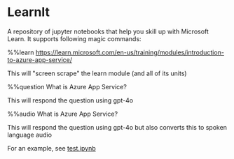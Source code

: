 # LearnIt

A repository of jupyter notebooks that help you skill up with Microsoft Learn. It supports following magic commands:

%%learn 
https://learn.microsoft.com/en-us/training/modules/introduction-to-azure-app-service/

This will "screen scrape" the learn module (and all of its units)


%%question
What is Azure App Service?

This will respond the question using gpt-4o


%%audio
What is Azure App Service?

This will respond the question using gpt-4o but also converts this to spoken language audio

For an example, see [test.ipynb](test.ipynb)